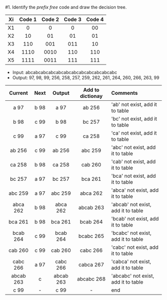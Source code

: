#1. Identify the _prefix free_ code and draw the decision tree.
 
 |Xi|Code 1|Code 2|Code 3|Code 4|
 |:---:|:---:|:---:|:---:|:---:|
 |X1|0|0|0|00|
 |X2|10|01|01|01|
 |X3|110|001|011|10|
 |X4|1110|0010|110|110|
 |X5|1111|0011|111|111|
 
 
- Input: abcabcabcabcabcabcabcabcabcabcabcabc
- Output: 97, 98, 99, 256, 258, 257, 259, 262, 261, 264, 260, 266, 263, 99

|Current|Next|Output|Add to dictionay|Comments|
|:---:|:---:|:---:|:---:|:---|
|a 97|b 98|a 97|ab 256|'ab' not exist, add it to table|
|b 98|c 99|b 98|bc 257|'bc' not exist, add it to table|
|c 99|a 97|c 99|ca 258|'ca' not exist, add it to table|
|ab 256|c 99|ab 256|abc 259|'abc' not exist, add it to table|
|ca 258|b 98|ca 258|cab 260|'cab' not exist, add it to table|
|bc 257|a 97|bc 257|bca 261|'bca' not exist, add it to table|
|abc 259|a 97|abc 259|abca 262|'abca' not exist, add it to table|
|abca 262|b 98|abca 262|abcab 263|'abcab' not exist, add it to table|
|bca 261|b 98|bca 261|bcab 264|'bcab' not exist, add it to table|
|bcab 264|c 99|bcab 264|bcabc 265|'bcabc' not exist, add it to table|
|cab 260|c 99|cab 260|cabc 266|'cabc' not exist, add it to table|
|cabc 266|a 97|cabc 266|cabca 267|'cabca' not exist, add it to table|
|abcab 263|c|abcab 263|abcabc 268|'abcabc' not exist, add it to table|
|c 99|-|c 99|-|end|



